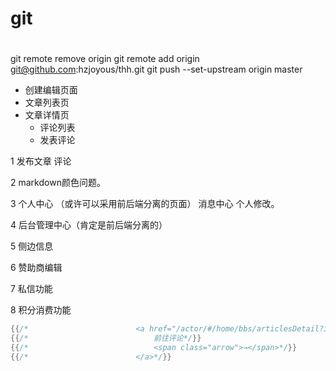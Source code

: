 # git 
# 
git remote remove origin 
git remote add origin git@github.com:hzjoyous/thh.git
git push --set-upstream origin master

- 创建编辑页面
- 文章列表页
- 文章详情页
  - 评论列表
  - 发表评论


1 
发布文章
评论

2 
markdown颜色问题。

3 
个人中心 （或许可以采用前后端分离的页面）
消息中心
个人修改。

4 
后台管理中心（肯定是前后端分离的）

5 侧边信息

6 赞助商编辑

7 私信功能

8 积分消费功能

```GO
{{/*                        <a href="/actor/#/home/bbs/articlesDetail?id={{.articleId}}" class="comment-btn">*/}}
{{/*                            前往评论*/}}
{{/*                            <span class="arrow">→</span>*/}}
{{/*                        </a>*/}}
```
